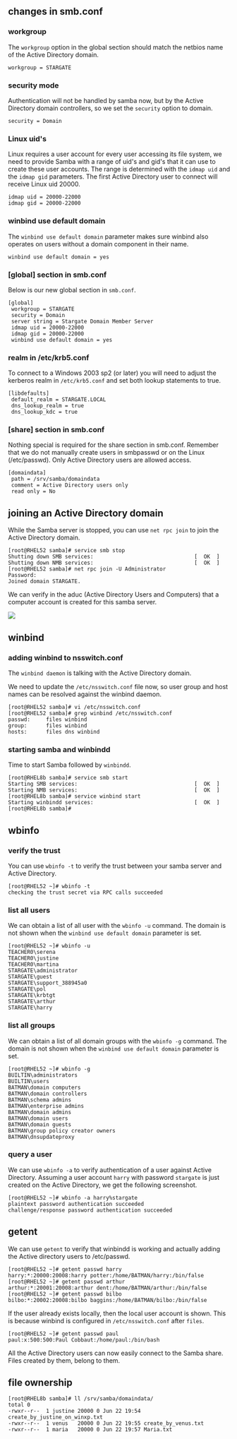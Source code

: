 ## changes in smb.conf

### workgroup

The `workgroup` option in the global section should match the netbios
name of the Active Directory domain.

    workgroup = STARGATE
            

### security mode

Authentication will not be handled by samba now, but by the Active
Directory domain controllers, so we set the `security` option to domain.

    security = Domain
            

### Linux uid\'s

Linux requires a user account for every user accessing its file system,
we need to provide Samba with a range of uid\'s and gid\'s that it can
use to create these user accounts. The range is determined with the
`idmap uid` and the `idmap gid` parameters.
The first Active Directory user to connect will receive Linux uid 20000.

    idmap uid = 20000-22000
    idmap gid = 20000-22000
            

### winbind use default domain

The `winbind use default domain` parameter makes sure
winbind also operates on users without a domain component in their name.

    winbind use default domain = yes
            

### \[global\] section in smb.conf

Below is our new global section in `smb.conf`.

    [global]
     workgroup = STARGATE
     security = Domain
     server string = Stargate Domain Member Server
     idmap uid = 20000-22000
     idmap gid = 20000-22000
     winbind use default domain = yes
            

### realm in /etc/krb5.conf

To connect to a Windows 2003 sp2 (or later) you will need to adjust the
kerberos realm in `/etc/krb5.conf` and set both lookup statements to
true.

    [libdefaults]
     default_realm = STARGATE.LOCAL
     dns_lookup_realm = true
     dns_lookup_kdc = true
            

### \[share\] section in smb.conf

Nothing special is required for the share section in smb.conf. Remember
that we do not manually create users in smbpasswd or on the Linux
(/etc/passwd). Only Active Directory users are allowed access.

    [domaindata]
     path = /srv/samba/domaindata
     comment = Active Directory users only
     read only = No
            

## joining an Active Directory domain

While the Samba server is stopped, you can use
`net rpc join` to join the Active Directory domain.

    [root@RHEL52 samba]# service smb stop
    Shutting down SMB services:                                [  OK  ]
    Shutting down NMB services:                                [  OK  ]
    [root@RHEL52 samba]# net rpc join -U Administrator
    Password:
    Joined domain STARGATE.
        

We can verify in the aduc (Active Directory Users and Computers) that a
computer account is created for this samba server.

![](../images/sambacomputeraccount.jpg)

## winbind

### adding winbind to nsswitch.conf

The `winbind daemon` is talking with the Active Directory
domain.

We need to update the `/etc/nsswitch.conf` file now, so
user group and host names can be resolved against the winbind daemon.

    [root@RHEL52 samba]# vi /etc/nsswitch.conf 
    [root@RHEL52 samba]# grep winbind /etc/nsswitch.conf 
    passwd:     files winbind
    group:      files winbind
    hosts:      files dns winbind
            

### starting samba and winbindd

Time to start Samba followed by `winbindd`.

    [root@RHEL8b samba]# service smb start
    Starting SMB services:                                     [  OK  ]
    Starting NMB services:                                     [  OK  ]
    [root@RHEL8b samba]# service winbind start
    Starting winbindd services:                                [  OK  ]
    [root@RHEL8b samba]# 
            

## wbinfo

### verify the trust

You can use `wbinfo -t` to verify the trust between your
samba server and Active Directory.

    [root@RHEL52 ~]# wbinfo -t
    checking the trust secret via RPC calls succeeded
            

### list all users

We can obtain a list of all user with the `wbinfo -u` command. The
domain is not shown when the `winbind use default domain` parameter is
set.

    [root@RHEL52 ~]# wbinfo -u
    TEACHER0\serena
    TEACHER0\justine
    TEACHER0\martina
    STARGATE\administrator
    STARGATE\guest
    STARGATE\support_388945a0
    STARGATE\pol
    STARGATE\krbtgt
    STARGATE\arthur
    STARGATE\harry
            

### list all groups

We can obtain a list of all domain groups with the `wbinfo -g` command.
The domain is not shown when the `winbind use default domain` parameter
is set.

    [root@RHEL52 ~]# wbinfo -g
    BUILTIN\administrators
    BUILTIN\users
    BATMAN\domain computers
    BATMAN\domain controllers
    BATMAN\schema admins
    BATMAN\enterprise admins
    BATMAN\domain admins
    BATMAN\domain users
    BATMAN\domain guests
    BATMAN\group policy creator owners
    BATMAN\dnsupdateproxy
            

### query a user

We can use `wbinfo -a` to verify authentication of a user
against Active Directory. Assuming a user account `harry` with password
`stargate` is just created on the Active Directory, we get the following
screenshot.

    [root@RHEL52 ~]# wbinfo -a harry%stargate
    plaintext password authentication succeeded
    challenge/response password authentication succeeded
            

## getent

We can use `getent` to verify that winbindd is working and
actually adding the Active directory users to /etc/passwd.

    [root@RHEL52 ~]# getent passwd harry
    harry:*:20000:20008:harry potter:/home/BATMAN/harry:/bin/false
    [root@RHEL52 ~]# getent passwd arthur
    arthur:*:20001:20008:arthur dent:/home/BATMAN/arthur:/bin/false
    [root@RHEL52 ~]# getent passwd bilbo
    bilbo:*:20002:20008:bilbo baggins:/home/BATMAN/bilbo:/bin/false
        

If the user already exists locally, then the local user account is
shown. This is because winbind is configured in
`/etc/nsswitch.conf` after `files`.

    [root@RHEL52 ~]# getent passwd paul
    paul:x:500:500:Paul Cobbaut:/home/paul:/bin/bash
        

All the Active Directory users can now easily connect to the Samba
share. Files created by them, belong to them.

## file ownership

    [root@RHEL8b samba]# ll /srv/samba/domaindata/
    total 0
    -rwxr--r--  1 justine 20000 0 Jun 22 19:54 create_by_justine_on_winxp.txt
    -rwxr--r--  1 venus   20000 0 Jun 22 19:55 create_by_venus.txt
    -rwxr--r--  1 maria   20000 0 Jun 22 19:57 Maria.txt
        
